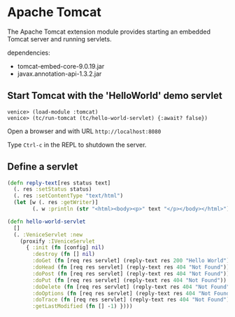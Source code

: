 # Apache Tomcat

The Apache Tomcat extension module provides starting an embedded Tomcat server and running servlets.

dependencies:

 - tomcat-embed-core-9.0.19.jar
 - javax.annotation-api-1.3.2.jar
 
 
## Start Tomcat with the 'HelloWorld' demo servlet

```text
venice> (load-module :tomcat)
venice> (tc/run-tomcat (tc/hello-world-servlet) {:await? false})
```

Open a browser and with URL `http://localhost:8080`

Type `Ctrl-c` in the REPL to shutdown the server.


## Define a servlet

```clojure
(defn reply-text[res status text]
  (. res :setStatus status)
  (. res :setContentType "text/html")
  (let [w (. res :getWriter)]
        (. w :println (str "<html><body><p>" text "</p></body></html>"))))

(defn hello-world-servlet
  []
  (. :VeniceServlet :new
    (proxify :IVeniceServlet
      { :init (fn [config] nil)
        :destroy (fn [] nil)
        :doGet (fn [req res servlet] (reply-text res 200 "Hello World"))
        :doHead (fn [req res servlet] (reply-text res 404 "Not Found"))
        :doPost (fn [req res servlet] (reply-text res 404 "Not Found"))
        :doPut (fn [req res servlet] (reply-text res 404 "Not Found"))
        :doDelete (fn [req res servlet] (reply-text res 404 "Not Found"))
        :doOptions (fn [req res servlet] (reply-text res 404 "Not Found"))
        :doTrace (fn [req res servlet] (reply-text res 404 "Not Found"))
        :getLastModified (fn [] -1) })))
```
